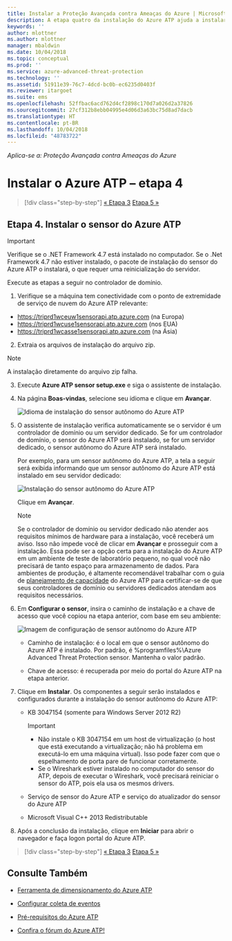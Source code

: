 ```yaml
---
title: Instalar a Proteção Avançada contra Ameaças do Azure | Microsoft Docs
description: A etapa quatro da instalação do Azure ATP ajuda a instalar o sensor do Azure ATP.
keywords: ''
author: mlottner
ms.author: mlottner
manager: mbaldwin
ms.date: 10/04/2018
ms.topic: conceptual
ms.prod: ''
ms.service: azure-advanced-threat-protection
ms.technology: ''
ms.assetid: 51911e39-76c7-4dcd-bc0b-ec6235d0403f
ms.reviewer: itargoet
ms.suite: ems
ms.openlocfilehash: 52ffbac6acd762d4cf2898c170d7a026d2a37826
ms.sourcegitcommit: 27cf312b8ebb04995e4d06d3a63bc75d8ad7dacb
ms.translationtype: HT
ms.contentlocale: pt-BR
ms.lasthandoff: 10/04/2018
ms.locfileid: "48783722"
---
```

*Aplica-se a: Proteção Avançada contra Ameaças do Azure*



# <a name="install-azure-atp---step-4"></a>Instalar o Azure ATP – etapa 4

> [!div class="step-by-step"]
> [« Etapa 3](install-atp-step3.md)
> [Etapa 5 »](install-atp-step5.md)

## <a name="step-4-install-the-azure-atp-sensor"></a>Etapa 4. Instalar o sensor do Azure ATP

> [!IMPORTANT]
>Verifique se o .NET Framework 4.7 está instalado no computador. Se o .Net Framework 4.7 não estiver instalado, o pacote de instalação do sensor do Azure ATP o instalará, o que requer uma reinicialização do servidor.

Execute as etapas a seguir no controlador de domínio.

1. Verifique se a máquina tem conectividade com o ponto de extremidade de serviço de nuvem do Azure ATP relevante:
  - https://triprd1wceuw1sensorapi.atp.azure.com (na Europa)  
  - https://triprd1wcuse1sensorapi.atp.azure.com (nos EUA)
  - https://triprd1wcasse1sensorapi.atp.azure.com (na Ásia)

2. Extraia os arquivos de instalação do arquivo zip. 
> [!NOTE] 
> A instalação diretamente do arquivo zip falha.

3.  Execute **Azure ATP sensor setup.exe** e siga o assistente de instalação.

4.  Na página **Boas-vindas**, selecione seu idioma e clique em **Avançar**.

     ![Idioma de instalação do sensor autônomo do Azure ATP](media/sensor-install-language.png)


5.  O assistente de instalação verifica automaticamente se o servidor é um controlador de domínio ou um servidor dedicado. Se for um controlador de domínio, o sensor do Azure ATP será instalado, se for um servidor dedicado, o sensor autônomo do Azure ATP será instalado. 
    
    Por exemplo, para um sensor autônomo do Azure ATP, a tela a seguir será exibida informando que um sensor autônomo do Azure ATP está instalado em seu servidor dedicado:
    
    ![Instalação do sensor autônomo do Azure ATP](media/sensor-install-deployment-type.png)

    Clique em **Avançar**.

    > [!NOTE] 
    > Se o controlador de domínio ou servidor dedicado não atender aos requisitos mínimos de hardware para a instalação, você receberá um aviso. Isso não impede você de clicar em **Avançar** e prosseguir com a instalação. Essa pode ser a opção certa para a instalação do Azure ATP em um ambiente de teste de laboratório pequeno, no qual você não precisará de tanto espaço para armazenamento de dados. Para ambientes de produção, é altamente recomendável trabalhar com o guia de [planejamento de capacidade](atp-capacity-planning.md) do Azure ATP para certificar-se de que seus controladores de domínio ou servidores dedicados atendam aos requisitos necessários.

6.  Em **Configurar o sensor**, insira o caminho de instalação e a chave de acesso que você copiou na etapa anterior, com base em seu ambiente:

    ![Imagem de configuração de sensor autônomo do Azure ATP](media/sensor-install-config.png)

      - Caminho de instalação: é o local em que o sensor autônomo do Azure ATP é instalado. Por padrão, é %programfiles%\Azure Advanced Threat Protection sensor. Mantenha o valor padrão.

      - Chave de acesso: é recuperada por meio do portal do Azure ATP na etapa anterior.
    
7. Clique em **Instalar**. Os componentes a seguir serão instalados e configurados durante a instalação do sensor autônomo do Azure ATP:

    -   KB 3047154 (somente para Windows Server 2012 R2)

        > [!IMPORTANT]
        > -   Não instale o KB 3047154 em um host de virtualização (o host que está executando a virtualização; não há problema em executá-lo em uma máquina virtual). Isso pode fazer com que o espelhamento de porta pare de funcionar corretamente. 
        > -   Se o Wireshark estiver instalado no computador do sensor do ATP, depois de executar o Wireshark, você precisará reiniciar o sensor do ATP, pois ela usa os mesmos drivers.

    -   Serviço de sensor do Azure ATP e serviço do atualizador do sensor do Azure ATP
    -   Microsoft Visual C++ 2013 Redistributable

8.  Após a conclusão da instalação, clique em **Iniciar** para abrir o navegador e faça logon portal do Azure ATP.


> [!div class="step-by-step"]
> [« Etapa 3](install-atp-step3.md)
> [Etapa 5 »](install-atp-step5.md)


## <a name="see-also"></a>Consulte Também

- [Ferramenta de dimensionamento do Azure ATP](http://aka.ms/aatpsizingtool)

- [Configurar coleta de eventos](configure-event-collection.md)

- [Pré-requisitos do Azure ATP](atp-prerequisites.md)

- [Confira o fórum do Azure ATP!](https://aka.ms/azureatpcommunity)
